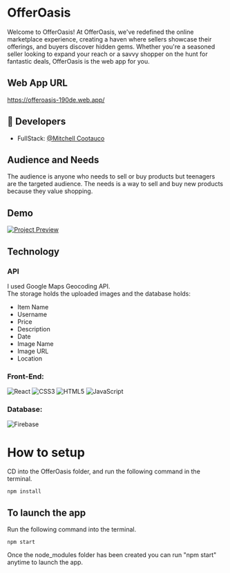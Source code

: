 # OfferOasis
Welcome to OfferOasis! At OfferOasis, we've redefined the online marketplace experience, creating a haven where sellers showcase their offerings, and buyers discover hidden gems. Whether you're a seasoned seller looking to expand your reach or a savvy shopper on the hunt for fantastic deals, OfferOasis is the web app for you.

## Web App URL
https://offeroasis-190de.web.app/

## 🔗 Developers
- FullStack: [@Mitchell Cootauco](https://github.com/Mcootauc)

## Audience and Needs
The audience is anyone who needs to sell or buy products but teenagers are the targeted audience. The needs is a way to sell and buy new products because they value shopping.

## Demo
[![Project Preview](https://img.youtube.com/vi/BpVgsAnZkt8/0.jpg)](https://youtu.be/BpVgsAnZkt8?si=pF4885zw_mVH2wNb)

## Technology

### API 
I used Google Maps Geocoding API. <br> 
The storage holds the uploaded images and the database holds:
- Item Name
- Username
- Price
- Description
- Date
- Image Name
- Image URL
- Location

### Front-End:
![React](https://img.shields.io/badge/-React-61DAFB?style=for-the-badge&logo=react&logoColor=white)
![CSS3](https://img.shields.io/badge/-CSS3-1572B6?style=for-the-badge&logo=css3&logoColor=white)
![HTML5](https://img.shields.io/badge/-HTML5-E34F26?style=for-the-badge&logo=html5&logoColor=white)
![JavaScript](https://img.shields.io/badge/-JavaScript-F7DF1E?style=for-the-badge&logo=javascript&logoColor=black)

### Database:
![Firebase](https://img.shields.io/badge/firebase-%23039BE5.svg?style=for-the-badge&logo=firebase)

# How to setup
CD into the OfferOasis folder, and run the following command in the terminal.

`npm install`

## To launch the app
Run the following command into the terminal.

`npm start`

Once the node_modules folder has been created you can run "npm start" anytime to launch the app.
